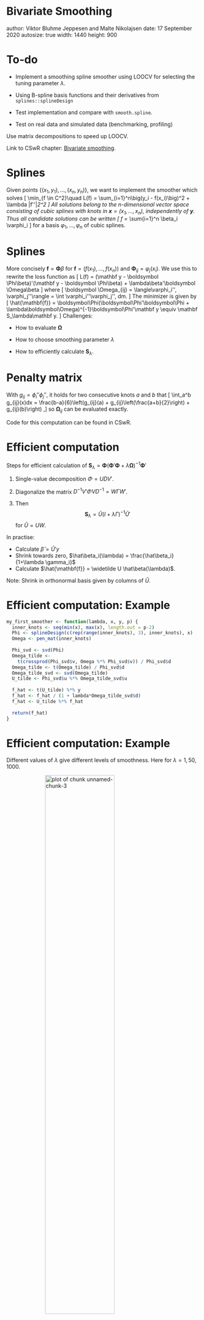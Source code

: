 Bivariate Smoothing
========================================================
author: Viktor Bluhme Jeppesen and Malte Nikolajsen
date: 17 September 2020
autosize: true
width: 1440
height: 900




To-do
========================================================

- Implement a smoothing spline smoother using LOOCV for selecting the tuning parameter $\lambda$.

- Using B-spline basis functions and their derivatives from `splines::splineDesign`

- Test implementation and compare with `smooth.spline`.

- Test on real data and simulated data (benchmarking, profiling)

Use matrix decompositions to speed up LOOCV.

Link to CSwR chapter: [Bivariate smoothing](https://cswr.nrhstat.org/3-bivariate.html).

Splines
========================================================

Given points $\{(x_1,y_1), \dots, (x_n, y_n)\}$, we want to implement the smoother which solves
\[
\min_{f \in C^2}\quad L(f) = \sum_{i=1}^n\big(y_i - f(x_i)\big)^2 + \lambda \|f''\|_2^2
\]
All solutions belong to the $n$-dimensional vector space consisting of cubic splines with knots in $\mathbf x = (x_1, \dots, x_n)$, independently of $\mathbf y$. Thus all candidate solutions can be written
\[
f = \sum_{i=1}^n \beta_i \varphi_i
\]
for a basis $\varphi_1, \dots, \varphi_n$ of cubic splines.

Splines
========================================================

More concisely $\mathbf f = \boldsymbol \Phi \beta$ for $\mathbf f = (f(x_1), \dots, f(x_n))$ and $\boldsymbol \Phi_{ij} = \varphi_j(x_i)$. We use this to rewrite the loss function as
\[
L(f) = (\mathbf y - \boldsymbol \Phi\beta)'(\mathbf y - \boldsymbol \Phi\beta) + \lambda\beta'\boldsymbol \Omega\beta
\]
where
\[
\boldsymbol \Omega_{ij} = \langle\varphi_i'', \varphi_j''\rangle = \int \varphi_i''\varphi_j''\, dm.
\]
The minimizer is given by
\[
\hat{\mathbf{f}} = \boldsymbol\Phi(\boldsymbol\Phi'\boldsymbol\Phi + \lambda\boldsymbol\Omega)^{-1}\boldsymbol\Phi'\mathbf y \equiv \mathbf S_\lambda\mathbf y.
\]
Challenges:

- How to evaluate $\boldsymbol\Omega$

- How to choose smoothing parameter $\lambda$

- How to efficiently calculate $\mathbf S_{\lambda}$.

Penalty matrix
========================================================

With $g_{ij} = \phi_i'' \phi_j''$, it holds for two consecutive knots $a$ and $b$ that
\[
\int_a^b g_{ij}(x)dx = \frac{b-a}{6}\left(g_{ij}(a) + g_{ij}\left(\frac{a+b}{2}\right) + g_{ij}(b)\right)
,\]
so $\boldsymbol \Omega_{ij}$ can be evaluated exactly.

Code for this computation can be found in CSwR.



Efficient computation
========================================================
Steps for efficient calculation of $\mathbf S_\lambda = \boldsymbol\Phi(\boldsymbol\Phi'\boldsymbol\Phi + \lambda\boldsymbol\Omega)^{-1}\boldsymbol\Phi'$

1. Single-value decomposition $\Phi = UDV'$.

2. Diagonalize the matrix $D^{-1}V'\Phi VD^{-1} = W\Gamma W'$.

3. Then 
$$
\mathbf S_\lambda = \widetilde U(I + \lambda \Gamma)^{-1}\widetilde U'
$$
for $\widetilde U = UW$.

In practise: 

- Calculate $\hat\beta = \widetilde U' y$
- Shrink towards zero, $\hat\beta_i(\lambda) = \frac{\hat\beta_i}{1+\lambda \gamma_i}$
- Calculate $\hat{\mathbf{f}} = \widetilde U \hat\beta(\lambda)$.

Note: Shrink in orthonormal basis given by columns of $\widetilde U$.

Efficient computation: Example
========================================================

```r
my_first_smoother <- function(lambda, x, y, p) {
  inner_knots <- seq(min(x), max(x), length.out = p-2)
  Phi <- splineDesign(c(rep(range(inner_knots), 3), inner_knots), x)
  Omega <- pen_mat(inner_knots)
  
  Phi_svd <- svd(Phi)
  Omega_tilde <-
    t(crossprod(Phi_svd$v, Omega %*% Phi_svd$v)) / Phi_svd$d
  Omega_tilde <- t(Omega_tilde) / Phi_svd$d
  Omega_tilde_svd <- svd(Omega_tilde)  
  U_tilde <- Phi_svd$u %*% Omega_tilde_svd$u
  
  f_hat <- t(U_tilde) %*% y
  f_hat <- f_hat / (1 + lambda*Omega_tilde_svd$d)
  f_hat <- U_tilde %*% f_hat
  
  return(f_hat)
}
```

Efficient computation: Example
========================================================

Different values of $\lambda$ give different levels of smoothness. Here for $\lambda = 1, 50, 1000$.

<img src="slides-figure/unnamed-chunk-3-1.png" title="plot of chunk unnamed-chunk-3" alt="plot of chunk unnamed-chunk-3" width="60%" style="display: block; margin: auto;" />

Choice of λ
========================================================

We use LOOCV (Leave-One-Out Cross Validation), minimizing
\[
\mathrm{LOOCV} = \sum_{i=1}^n (y_i - \hat{\mathbf{f}}_i^{-i})^2 = \sum_{i=1}^n\left(\frac{y_i - \hat{\mathbf{f}}_i}{1 - \mathbf S_{ii}}\right)
\]
over $\lambda$.

Problem: This requires the diagonal of $\mathbf S$, which requires the computation of $\mathbf S$.

Much easier if $\mathbf S_{ii}$ replaced by $\mathrm{tr}(\mathbf S) / n$, since
\[
\mathrm{tr}(\mathbf S) = \sum_{i=1}^n \frac{1}{1+\lambda \gamma_i}
,\]
This is *Generalized Cross Validation* (GCV).





LOOCV vs. GCV
========================================================

When $\lambda$ value is given, decompositions provide little speedup.

But GCV is much faster than LOOCV for optimizing — we don't need $\mathbf S_\lambda$

Using `bench::mark()` on `Nuuk_year` data.


```
# A tibble: 4 x 6
  expression           min   median `itr/sec` mem_alloc `gc/sec`
  <bch:expr>      <bch:tm> <bch:tm>     <dbl> <bch:byt>    <dbl>
1 LOOCV (λ given)   4.04ms   5.61ms      145.     1.1MB     2.05
2 GCV (λ given)     3.56ms   4.13ms      226.    1.32MB     6.46
3 LOOCV (opt)       4.66ms   5.51ms      171.    1.84MB     6.59
4 GCV (opt)         4.04ms   4.36ms      217.     1.2MB     6.58
```

With great displeasure, we move forward with LOOCV..

Spline smoothing with LOOCV
========================================================
We now implement spline smoothing with objective function for determining tuning parameter $\lambda$ being LOOCV. 

```r
myLoocv <- function(x,y,
  p, #number of splines where p < n 
  interval, #interval in which to search for tuning parameter
  optimize = TRUE, #whether to optimize or not
  lambda = NULL #lambda value to compute with given we do not optimize
) {
  # ....
  # Spline design and matrix computations including the penalty matrix goes here
  # ....
  #Implementation of smoother matrix and leave-one-out cross-validation from 3.1.3
  smoother <- function(lambda, n) U_tilde %*% solve(diag(n) + lambda * diag(Gamma)) %*% t(U_tilde)
  obj <- function(lambda, n) {
    S <- smoother(lambda, n)
    sum(((y - S %*% y) / (1 - diag(S)))^2)
  }
  #Minimizing LOOCV in interval
  if(optimize == TRUE){lambda <- optimize(obj, interval, n = n)$minimum}
  list(x = x, y = y, f_hat = c(smoother(lambda, n) %*% y), inner_knots = inner_knots, lambda = lambda)
}
```


Spline smoothing with LOOCV
========================================================
Comparing with `smooth.spline`, we supply the argument `cv = TRUE` such that it uses LOOCV as well.
Had it used GCV, our results may differ widely.

```r
#Using LOOCV 
p <- 50
mySmooth <- myLoocv(x, y, p, c(1, 100))
smooth <- smooth.spline(x, y, cv = TRUE, nknots = p - 2)
```
Another thing to keep in mind is the number of splines being used `nknots`. 
Given we want $p$ splines, we supply `knots` with the value `p - 2`, though we could simply use the algorithm that `smooth.spline` uses to select the amount of knots, `.nknots.smspl`.

Spline smoothing with LOOCV
========================================================
<img src="slides-figure/unnamed-chunk-7-1.png" title="plot of chunk unnamed-chunk-7" alt="plot of chunk unnamed-chunk-7" width="70%" style="display: block; margin: auto;" />


Spline smoothing with LOOCV: Difference
========================================================
<img src="slides-figure/unnamed-chunk-8-1.png" title="plot of chunk unnamed-chunk-8" alt="plot of chunk unnamed-chunk-8" width="70%" style="display: block; margin: auto;" />

```
[1] -0.10383021  0.07816409
```

Spline smoothing with LOOCV: Performance
========================================================
We expect our method to be much slower than that of `smooth.spline`.
This has mainly to do with it using Fortran while we are left with R's native matrix computations. 
Using `microbenchmark`, we are able to measure their computation speeds on simulated data and plot them.
Since we are not to test for their root-search efficiency, we will supply these beforehand. 

```r
#Simulated data
n <- 1000
x <- 1:n 
y <- c(0, cumsum(rnorm(n-1, sd = 0.6)))
lambda_opt <- c(myLoocv(x, y, p, c(1, 200))$lambda, smooth.spline(x, y, cv = TRUE, nknots = p - 2)$lambda)

#Plot of computation times
myBench <- microbenchmark("Our implementation" = myLoocv(x, y, p, c(1, 200), optimize = FALSE, lambda = lambda_opt[1]),
                          "R's implementation" = smooth.spline(x, y, cv = TRUE, nknots = p - 2, lambda = lambda_opt[2]))
```

Spline smoothing with LOOCV: Performance (p)
========================================================
As foreseen, our method is much less efficient than `smooth.spline`.
We continue the comparison by seeing the methods performance for different number of splines $p$. 
<img src="Different number of observations-1.png" title="plot of chunk unnamed-chunk-9" alt="plot of chunk unnamed-chunk-9" width="40%" style="display: block; margin: auto;" />
Median time complexity of our method seems quadratic at best while that of `smooth.spline()` is linear. 
This is of no suprise as we are computing the smoothing matrix (Matrix multiplication).

Spline smoothing with LOOCV: Performance (n)
========================================================
<img src="Different number of splines-1.png" title="plot of chunk unnamed-chunk-10" alt="plot of chunk unnamed-chunk-10" width="40%" style="display: block; margin: auto;" />

Likewise we see that time complexity is at least quadratic for our solution and linear at worst for R's `smooth.spline`, though this comparisson is troublesome by the requirement $n < p$. 

In conclusion, using techniques from linear algebra and calculus we have been able to create spline smoothing method that can mimic the results of `smooth.spline` using LOOCV as our criterion.
Though the method takes up far to much computation time to be considered viable, this may be improved upon by implementing it in C++ using the `eigen` header files for SVD decomposition. 
One should note that we require substantially less computing time if $p$ is low.





APPENDIX Simple smoother function
========================================================
We are now ready to write our first (slow) smoother function (using GCV as oppossed to LOOCV):


```r
Phi <- splineDesign(c(rep(range(x), 3), x), x)
Omega <- pen_mat(x)
  
smoother <- function(lambda) {
  Phi %*% solve(
    crossprod(Phi) + lambda * Omega, 
    t(Phi) %*% y
  )
}
```

Simple smoother function
========================================================


```r
gcv <- function(lambda) {
  S <- Phi %*% solve(crossprod(Phi) + lambda * Omega, t(Phi))
  df <- sum(diag(S))  # The trace of the smoother matrix
  sum(((y - S %*% y) / (1 - df / length(y)))^2, na.rm = TRUE) 
}

lambda <- seq(50, 250, 2)
GCV <- sapply(lambda, gcv)
lambda_opt <- NULL
lambda_opt$gcv <- lambda[which.min(GCV)]
```


Simple smoother function
========================================================
<img src="slides-figure/unnamed-chunk-13-1.png" title="plot of chunk unnamed-chunk-13" alt="plot of chunk unnamed-chunk-13" width="40%" style="display: block; margin: auto;" />

Simple smoother function
========================================================
We can test that this works:




```
processing file: slides.Rpres
── Attaching packages ─────────────────────────────────────────────── tidyverse 1.3.0 ──
✓ ggplot2 3.3.2     ✓ purrr   0.3.4
✓ tibble  3.0.3     ✓ dplyr   1.0.0
✓ tidyr   1.1.0     ✓ stringr 1.4.0
✓ readr   1.3.1     ✓ forcats 0.5.0
── Conflicts ────────────────────────────────────────────────── tidyverse_conflicts() ──
x dplyr::filter() masks stats::filter()
x dplyr::lag()    masks stats::lag()
Parsed with column specification:
cols(
  Year = col_double(),
  `1` = col_double(),
  `2` = col_double(),
  `3` = col_double(),
  `4` = col_double(),
  `5` = col_double(),
  `6` = col_double(),
  `7` = col_double(),
  `8` = col_double(),
  `9` = col_double(),
  `10` = col_double(),
  `11` = col_double(),
  `12` = col_double()
)
`summarise()` ungrouping output (override with `.groups` argument)
Quitting from lines 445-446 (slides.Rpres) 
Fejl: Aesthetics must be either length 1 or the same as the data (147): y
Backtrace:
     █
  1. └─knitr::knit("slides.Rpres", output = "slides.md", encoding = "UTF-8")
  2.   └─knitr:::process_file(text, output)
  3.     ├─base::withCallingHandlers(...)
  4.     ├─knitr:::process_group(group)
  5.     └─knitr:::process_group.block(group)
  6.       └─knitr:::call_block(x)
  7.         └─knitr:::block_exec(params)
  8.           ├─knitr:::in_dir(...)
  9.           └─knitr:::evaluate(...)
 10.             └─evaluate::evaluate(...)
 11.               └─evaluate:::evaluate_call(...)
 12.                 ├─base:::handle(...)
 13.                 ├─base::withCallingHandlers(...)
 14.                 ├─base::withVisible(value_fun(ev$value, ev$visible))
 15.                 └─knitr:::value_fun(ev$value, ev$visible)
 16.                   └─knitr:::fun(x, options = options)
 17.                     ├─base::withVisible(knit
Kørsel stoppet
```
